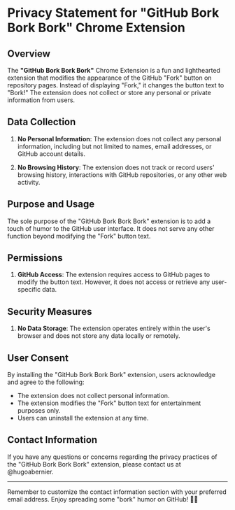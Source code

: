 # Privacy Statement for "GitHub Bork Bork Bork" Chrome Extension

## Overview

The **"GitHub Bork Bork Bork"** Chrome Extension is a fun and lighthearted extension that modifies the appearance of the GitHub "Fork" button on repository pages. Instead of displaying "Fork," it changes the button text to "Bork!" The extension does not collect or store any personal or private information from users.

## Data Collection

1. **No Personal Information**: The extension does not collect any personal information, including but not limited to names, email addresses, or GitHub account details.

2. **No Browsing History**: The extension does not track or record users' browsing history, interactions with GitHub repositories, or any other web activity.

## Purpose and Usage

The sole purpose of the "GitHub Bork Bork Bork" extension is to add a touch of humor to the GitHub user interface. It does not serve any other function beyond modifying the "Fork" button text.

## Permissions

1. **GitHub Access**: The extension requires access to GitHub pages to modify the button text. However, it does not access or retrieve any user-specific data.

## Security Measures

1. **No Data Storage**: The extension operates entirely within the user's browser and does not store any data locally or remotely.

## User Consent

By installing the "GitHub Bork Bork Bork" extension, users acknowledge and agree to the following:

- The extension does not collect personal information.
- The extension modifies the "Fork" button text for entertainment purposes only.
- Users can uninstall the extension at any time.

## Contact Information

If you have any questions or concerns regarding the privacy practices of the "GitHub Bork Bork Bork" extension, please contact us at @hugoabernier.

---

Remember to customize the contact information section with your preferred email address. Enjoy spreading some "bork" humor on GitHub! 🐶🚀